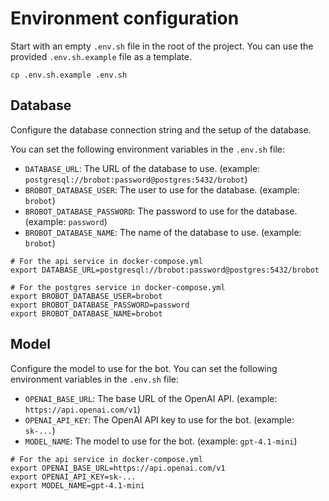 # Environment configuration


Start with an empty `.env.sh` file in the root of the project. You can use the provided `.env.sh.example` file as a template.

```shell
cp .env.sh.example .env.sh
```

## Database

Configure the database connection string and the setup of the database.

You can set the following environment variables in the `.env.sh` file:
* `DATABASE_URL`: The URL of the database to use. (example: `postgresql://brobot:password@postgres:5432/brobot`)
* `BROBOT_DATABASE_USER`: The user to use for the database. (example: `brobot`)
* `BROBOT_DATABASE_PASSWORD`: The password to use for the database. (example: `password`)
* `BROBOT_DATABASE_NAME`: The name of the database to use. (example: `brobot`)

```shell
# For the api service in docker-compose.yml
export DATABASE_URL=postgresql://brobot:password@postgres:5432/brobot

# For the postgres service in docker-compose.yml
export BROBOT_DATABASE_USER=brobot
export BROBOT_DATABASE_PASSWORD=password
export BROBOT_DATABASE_NAME=brobot
```

## Model

Configure the model to use for the bot.
You can set the following environment variables in the `.env.sh` file:

* `OPENAI_BASE_URL`: The base URL of the OpenAI API. (example: `https://api.openai.com/v1`)
* `OPENAI_API_KEY`: The OpenAI API key to use for the bot. (example: `sk-...`)
* `MODEL_NAME`: The model to use for the bot. (example: `gpt-4.1-mini`)

```shell
# For the api service in docker-compose.yml
export OPENAI_BASE_URL=https://api.openai.com/v1
export OPENAI_API_KEY=sk-...
export MODEL_NAME=gpt-4.1-mini
```

